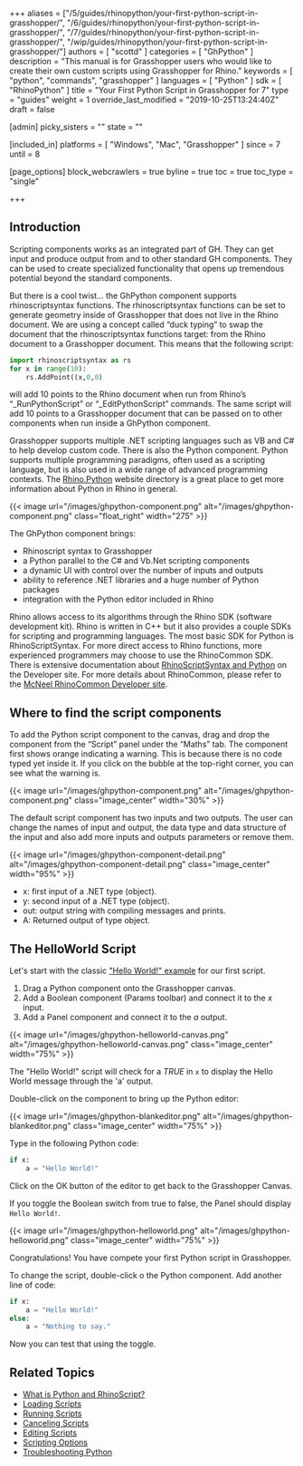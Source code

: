 +++
aliases = ["/5/guides/rhinopython/your-first-python-script-in-grasshopper/", "/6/guides/rhinopython/your-first-python-script-in-grasshopper/", "/7/guides/rhinopython/your-first-python-script-in-grasshopper/", "/wip/guides/rhinopython/your-first-python-script-in-grasshopper/"]
authors = [ "scottd" ]
categories = [ "GhPython" ]
description = "This manual is for Grasshopper users who would like to create their own custom scripts using Grasshopper for Rhino."
keywords = [ "python", "commands", "grasshopper" ]
languages = [ "Python" ]
sdk = [ "RhinoPython" ]
title = "Your First Python Script in Grasshopper for 7"
type = "guides"
weight = 1
override_last_modified = "2019-10-25T13:24:40Z"
draft = false

[admin]
picky_sisters = ""
state = ""

[included_in]
platforms = [ "Windows", "Mac", "Grasshopper" ]
since = 7
until = 8

[page_options]
block_webcrawlers = true
byline = true
toc = true
toc_type = "single"

+++

## Introduction

Scripting components works as an integrated part of GH. They can get input and produce output from and to other standard GH components. They can be used to create specialized functionality that opens up tremendous potential beyond the standard components.

But there is a cool twist… the GhPython component supports rhinoscriptsyntax functions. The rhinoscriptsyntax functions can be set to generate geometry inside of Grasshopper that does not live in the Rhino document. We are using a concept called “duck typing” to swap the document that the rhinoscriptsyntax functions target: from the Rhino document to a Grasshopper document. This means that the following script:

```python
import rhinoscriptsyntax as rs
for x in range(10):
    rs.AddPoint((x,0,0)
```

will add 10 points to the Rhino document when run from Rhino’s “_RunPythonScript” or “_EditPythonScript” commands. The same script will add 10 points to a Grasshopper document that can be passed on to other components when run inside a GhPython component.

Grasshopper supports multiple .NET scripting languages such as VB and C# to help develop custom code. There is also the Python component. Python supports multiple programming paradigms, often used as a scripting language, but is also used in a wide range of advanced programming contexts. The [Rhino.Python](http://developer.rhino3d.com/guides/rhinopython/) website directory is a great place to get more information about Python in Rhino in general.

{{< image url="/images/ghpython-component.png" alt="/images/ghpython-component.png" class="float_right" width="275" >}}

The GhPython component brings:

- Rhinoscript syntax to Grasshopper
- a Python parallel to the C# and Vb.Net scripting components
- a dynamic UI with control over the number of inputs and outputs
- ability to reference .NET libraries and a huge number of Python packages
- integration with the Python editor included in Rhino



Rhino allows access to its algorithms through the Rhino SDK (software development kit). Rhino is written in C++ but it also provides a couple SDKs for scripting and programming languages.  The most basic SDK for Python is RhinoScriptSyntax. For more direct access to Rhino functions, more experienced programmers may choose to use the RhinoCommon SDK. There is extensive documentation about [RhinoScriptSyntax and Python](http://developer.rhino3d.com/guides/rhinopython/) on the Developer site. For more details about RhinoCommon, please refer to the [McNeel RhinoCommon Developer site](http://developer.rhino3d.com/guides/rhinocommon).


## Where to find the script components

To add the Python script component to the canvas, drag and drop the component from the “Script” panel under the “Maths” tab. The component first shows orange indicating a warning. This is because there is no code typed yet inside it. If you click on the bubble at the top-right corner, you can see what the warning is.

{{< image url="/images/ghpython-component.png" alt="/images/ghpython-component.png" class="image_center" width="30%" >}}

The default script component has two inputs and two outputs. The user can change the names of input and output, the data type and data structure of the input and also add more inputs and outputs parameters or remove them.


{{< image url="/images/ghpython-component-detail.png" alt="/images/ghpython-component-detail.png" class="image_center" width="95%" >}}

- x: first input of a .NET type (object).
- y: second input of a .NET type (object).
- out: output string with compiling messages and prints.
- A: Returned output of type object.


## The HelloWorld Script

Let's start with the classic ["Hello World!" example](https://en.wikipedia.org/wiki/%22Hello,_World!%22_program) for our first script.

1. Drag a Python component onto the Grasshopper canvas.
2. Add a Boolean component (Params toolbar) and connect it to the *x* input.
3. Add a Panel component and connect it to the *a* output.

{{< image url="/images/ghpython-helloworld-canvas.png" alt="/images/ghpython-helloworld-canvas.png" class="image_center" width="75%" >}}

The "Hello World!" script will check for a *TRUE* in `x` to display the Hello World message through the 'a' output.

Double-click on the component to bring up the Python editor:

{{< image url="/images/ghpython-blankeditor.png" alt="/images/ghpython-blankeditor.png" class="image_center" width="75%" >}}

Type in the following Python code:

```python
if x:
    a = "Hello World!"
```

Click on the OK button of the editor to get back to the Grasshopper Canvas.

If you toggle the Boolean switch from true to false, the Panel should display `Hello World!`.

{{< image url="/images/ghpython-helloworld.png" alt="/images/ghpython-helloworld.png" class="image_center" width="75%" >}}

Congratulations!  You have compete your first Python script in Grasshopper.

To change the script, double-click o the Python component. Add another line of code:

```python
if x:
    a = "Hello World!"
else:
    a = "Nothing to say."
```

Now you can test that using the toggle.

## Related Topics

- [What is Python and RhinoScript?](/guides/rhinopython/what-is-rhinopython)
- [Loading Scripts](/guides/rhinopython/python-running-scripts)
- [Running Scripts](/guides/rhinopython/python-running-scripts)
- [Canceling Scripts](/guides/rhinopython/python-canceling-scripts)
- [Editing Scripts](/guides/rhinopython/python-editing-scripts)
- [Scripting Options](/guides/rhinopython/python-scripting-options)
- [Troubleshooting Python](/guides/rhinopython/python-troubleshooting-install)
